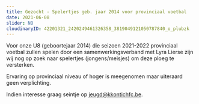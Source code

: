 ```yaml
---
title: Gezocht - Spelertjes geb. jaar 2014 voor provinciaal voetbal
date: 2021-06-08
slider: NO
cloudinaryID: 42201321_2420249461326358_3819049121050787840_o_plubzk
---
```


Voor onze U8 (geboortejaar 2014) die seizoen 2021-2022 provinciaal voetbal zullen spelen door een samenwerkingsverband met Lyra Lierse zijn wij nog op zoek naar spelertjes (jongens/meisjes) om deze ploeg te versterken.

Ervaring op provinciaal niveau of hoger is meegenomen maar uiteraard geen verplichting.

Indien interesse graag seintje op [jeugd@kkontichfc.be](mailto:jeugd@kkontichfc.be "jeugd@kkontichfc.be").
